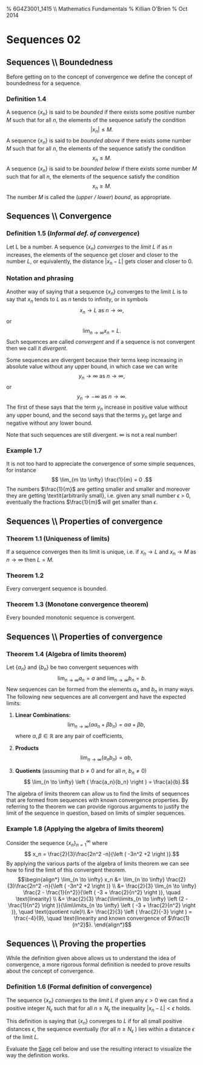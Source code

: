 % 6G4Z3001_1415 \\\\ Mathematics Fundamentals
% Killian O'Brien
% Oct 2014
# Sequences 02

## Sequences \\\\ Boundedness

Before getting on to the concept of convergence we define the concept of boundedness for a sequence. 

### Definition 1.4

A sequence $\left \{ x_n \right \}$ is said to be *bounded* if there exists some positive number $M$ such that for all $n$, the elements of the sequence satisfy the condition 
$$ \left | x_n \right | \leq M.$$ 
A sequence $\left \{ x_n \right \}$ is said to be *bounded above* if there exists some  number $M$ such that for all $n$, the elements of the sequence satisfy the condition 
$$ x_n  \leq M.$$ 
A sequence $\left \{ x_n \right \}$ is said to be *bounded below* if there exists some  number $M$ such that for all $n$, the elements of the sequence satisfy the condition 
$$ x_n  \geq M.$$ 
The number $M$ is called the (*upper / lower*) *bound*, as appropriate.

## Sequences \\\\ Convergence

### Definition 1.5 (*Informal def. of convergence*)
Let L be a number. A sequence $\left \{ x_n \right \}$ *converges* to the *limit* $L$ if as $n$ increases, the
elements of the sequence get closer and closer to the number $L$, or equivalently, the distance $\left | x_n - L \right |$ gets closer and closer to $0$. 

### Notation and phrasing 

Another way of saying that a sequence $\left \{ x_n \right \}$  converges to the limit $L$ is to say that $x_n$ tends to $L$ as $n$ tends to infinity, or in symbols
$$ x_n \to L \text{ as } n \to \infty,$$
or 
$$ \lim_{n\to \infty} x_n = L.$$
Such sequences are called *convergent* and if a sequence is not convergent then we call it
*divergent*.

Some sequences are divergent because their terms keep increasing in absolute value without any upper bound, in which case we can write
$$y_n \to \infty \text{ as } n \to \infty,$$
or
$$y_n \to -\infty \text{ as } n \to \infty.$$
The first of these says that the term $y_n$ increase in positive value without any upper bound, and the second says that the terms $y_n$ get large and negative without any lower bound.

Note that such sequences are still divergent. $\infty$ is not a real number!

### Example 1.7

It is not too hard to appreciate the convergence of some simple sequences, for instance
$$ \lim_{m \to \infty} \frac{1}{m} = 0 .$$
The numbers $\frac{1}{m}$ are getting smaller and smaller and moreover they are getting \textit{arbitrarily small}, i.e. given any small number $\epsilon$ > 0, eventually the fractions $\frac{1}{m}$ will get smaller than $\epsilon$. 

## Sequences \\\\ Properties of convergence

### Theorem 1.1 (Uniqueness of limits)
If a sequence converges then its limit is unique, i.e. if $x_n \to L$ and $x_n \to M$ as $n \to \infty$ then $L=M$.

### Theorem 1.2
Every convergent sequence is bounded.

### Theorem 1.3 (Monotone convergence theorem)

Every bounded monotonic sequence is convergent.

## Sequences \\\\ Properties of convergence

### Theorem 1.4 (Algebra of limits theorem)

Let $\left \{ a_n \right \}$ and $\left \{ b_n \right \}$ be two convergent sequences with 
$$\lim_{n \to \infty} a_n = a \text{ and } \lim_{n \to \infty} b_n = b .$$ 
New sequences can be formed from the elements $a_n$ and $b_n$ in many ways. The following new sequences are all convergent and have the expected limits:

1. **Linear Combinations:**
$$\lim_{n \to \infty} \left (  \alpha a_n + \beta b_n \right )= \alpha a + \beta b,$$
where $\alpha, \beta \in \mathbb{R}$ are any pair of coefficients,

2. **Products**
$$\lim_{n \to \infty} \left ( a_n b_n \right ) = ab,$$

3. **Quotients** 
(assuming that $b \neq 0$ and for all $n$, $b_n \neq 0$)
$$ \lim_{n \to \infty} \left ( \frac{a_n}{b_n} \right ) = \frac{a}{b}.$$

The algebra of limits theorem can allow us to find the limits of sequences that are formed from sequences with known convergence properties. By referring to the theorem we can provide rigorous arguments to justify the limit of the sequence in question, based on limits of simpler sequences.

### Example 1.8 (Applying the algebra of limits theorem)

Consider the sequence $\{ x_n \}_{n=1}^\infty$ where 
$$ x_n = \frac{2}{3}\frac{2n^2 -n}{\left ( -3n^2 +2 \right )}.$$
By applying the various parts of the algebra of limits theorem we can see how to find the limit of this convergent theorem. 
$$\begin{align*}
\lim_{n \to \infty} x_n &= \lim_{n \to \infty} \frac{2}{3}\frac{2n^2 -n}{\left ( -3n^2 +2 \right )} \\
&= \frac{2}{3} \lim_{n \to \infty} \frac{2 - \frac{1}{n^2}}{\left ( -3 + \frac{2}{n^2} \right )}, \quad \text{linearity} \\
&= \frac{2}{3} \frac{\lim\limits_{n \to \infty} \left (2 - \frac{1}{n^2} \right )}{\lim\limits_{n \to \infty} \left ( -3 + \frac{2}{n^2} \right )}, \quad \text{quotient rule}\\
&= \frac{2}{3} \left ( \frac{2}{-3} \right ) = \frac{-4}{9}, \quad \text{linearity and known convergence of $\frac{1}{n^2}$}.
\end{align*}$$

## Sequences \\\\ Proving the properties

While the definition given above allows us to understand the idea of convergence, a more
rigorous formal definition is needed to prove results about the concept of convergence.

### Definition 1.6 (Formal definition of convergence)
The sequence $\left \{ x_n \right \}$ *converges* to the *limit* $L$ if given any $\epsilon > 0$ we can find a positive integer $N_\epsilon$ such that for all $n \geq N_\epsilon$ the inequality $\left | x_n - L \right | < \epsilon$ holds. 

This definition is saying that $\left \{ x_n \right \}$ converges to $L$ if for all small positive distances $\epsilon$, the sequence eventually (for all $n \geq N_\epsilon$ ) lies within a distance $\epsilon$ of the limit $L$.

Evaluate the [Sage](http://www.sagemath.org) cell below and use the resulting interact to visualize the way the definition works.

<div class="compute"><script type="text/x-sage">
html("<h2>Investigating sequence convergence</h2>")
html("<p>Use the boxes to define the sequence term $a_n$ in terms of the variabe $n$. Provide values for $\epsilon$ and the minimum and maximum Values of $n$ over which to plot the sequence.")
html("<p>The plot will show a shaded band extending a width of $\epsilon$ either side of the limit of $a_n$. By adjusting $n_{\mathrm{min}}$ and $n_{\mathrm{max}}$ try to see when the sequence lies within distance $\epsilon$ of $L$</p>")
n=var('n')
@interact
def delta_epsilon(an = input_box(label="\(a_n = \)",default=1/n), eps = input_box(label="\( \epsilon =\)",default=0.1), nm=input_box(label="\( n_{\mathrm{min}} = \)",default=1), nM=input_box(label="\( n_{\mathrm{max}} = \)",default=10)):
    L=an.limit(n=oo)

    html("<p>The limit of " + "$"+ latex(an) +"$" " is $" +latex(L) + "$</p>")
    html("<p>The value of $\epsilon$ is set at $"+latex(eps) +"$</p>")

    p=list_plot([an.subs(n=i) for i in range(nm,nM+1)])
    Lpoint=point((0,L),size=50)

    eps_region = polygon([(0,L-eps),(0,L+eps),(nM,L+eps),(nM,L-eps)], rgbcolor=(1,0.6,0.6), alpha=0.5)
    L_line = line([(0,L),(nM,L)], rgbcolor=(0.5,0.5,0.5),linestyle='--')

    show(p+Lpoint + eps_region + L_line, xmin=nm,xmax=nM, aspect_ratio='automatic')
</script></div>







 <!--- 
 <div class="compute"><script type="text/x-sage"><div class="compute"><script type="text/x-sage">
@interact
def tline(ep=slider(0.0001,4,0.1,0)):
          p=plot(sin(x), (x, 0, 2*pi));
          a=pi/2;
          u=a+ep;
          slope=(sin(u)-sin(a))/(u-a);
          q=plot(slope*(x-pi/2)+sin(pi/2), (x,0,2*pi), color='red');
          (p+q).show();
</script></div> </script></div> 
 --->
